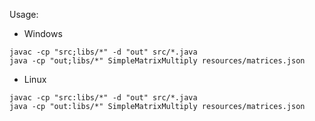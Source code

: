 Usage:

- Windows
```
javac -cp "src;libs/*" -d "out" src/*.java
java -cp "out;libs/*" SimpleMatrixMultiply resources/matrices.json
```

- Linux
```
javac -cp "src:libs/*" -d "out" src/*.java
java -cp "out:libs/*" SimpleMatrixMultiply resources/matrices.json
```
